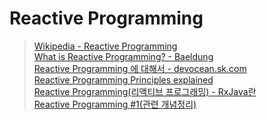 # Reactive Programming 


> [Wikipedia - Reactive Programming](https://en.wikipedia.org/wiki/Reactive_programming)   
> [What is Reactive Programming? - Baeldung](https://www.baeldung.com/cs/reactive-programming)        
> [Reactive Programming 에 대해서 - devocean.sk.com](https://devocean.sk.com/blog/techBoardDetail.do?ID=165099&boardType=techBlog)   
> [Reactive Programming Principles explained](https://www.linkedin.com/pulse/reactive-programming-principles-explained-luis-soares-m-sc-/)      
> [Reactive Programming(리액티브 프로그래밍) - RxJava란](https://velog.io/@salgu1998/Reactive-Programming%EB%A6%AC%EC%95%A1%ED%8B%B0%EB%B8%8C-%ED%94%84%EB%A1%9C%EA%B7%B8%EB%9E%98%EB%B0%8D-%EC%9D%B4%EB%9E%80)       
> [Reactive Programming #1(관련 개념정리)](https://icthuman.tistory.com/entry/Reactive-Programming-1-%EA%B4%80%EB%A0%A8-%EA%B0%9C%EB%85%90%EC%A0%95%EB%A6%AC)    